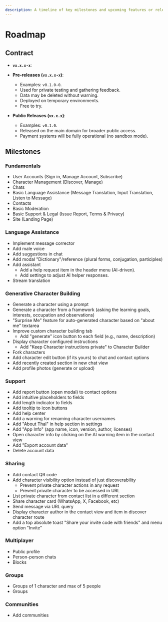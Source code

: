 ```yaml
---
description: A timeline of key milestones and upcoming features or releases.
---
```


# Roadmap

## Contract

- **`vx.x.x-x`**:

- **Pre-releases (`vx.x.x-x`)**:
  - Examples: `v0.1.0-0`.
  - Used for private testing and gathering feedback.
  - Data may be deleted without warning.
  - Deployed on temporary environments.
  - Free to try.

- **Public Releases (`vx.x.x`)**:
  - Examples: `v0.1.0`.
  - Released on the main domain for broader public access.
  - Payment systems will be fully operational (no sandbox mode).

## Milestones

### Fundamentals

- User Accounts (Sign in, Manage Account, Subscribe)
- Character Management (Discover, Manage)
- Chats
- Basic Language Assistance (Message Translation, Input Translation, Listen to Message)
- Contacts
- Basic Moderation
- Basic Support & Legal (Issue Report, Terms & Privacy)
- Site (Landing Page)

### Language Assistance

- Implement message corrector
- Add male voice
- Add suggestions in chat
- Add modal "Dictionary"/reference (plural forms, conjugation, participles)
- Add assistant
  - Add a help request item in the header menu (AI-driven).
  - Add settings to adjust AI helper responses.
- Stream translation

### Generative Character Building

- Generate a character using a prompt
- Generate a character from a framework (asking the learning goals, interests, occupation and observations)
- "Surprise Me" feature for auto-generated character based on "about me" textarea
- Improve custom character building tab
  - Add "generate" icon button to each field (e.g., name, description)
- Display character configured instructions
  - Add "Keep Character instructions private" to Character Builder
- Fork characters
- Add character edit button (if its yours) to chat and contact options
- Add recently created section in new chat view
- Add profile photos (generate or upload)

### Support

- Add report button (open modal) to contact options
- Add intuitive placeholders to fields
- Add length indicator to fields
- Add tooltip to icon buttons
- Add help center
- Add a warning for renaming character usernames
- Add "About Thal" in help section in settings
- Add "App Info" (app name, icon, version, author, licenses)
- Open character info by clicking on the AI warning item in the contact view
- Add "Export account data"
- Delete account data

### Sharing

- Add contact QR code
- Add character visibility option instead of just discoverability
  - Prevent private character actions in any request
  - Prevent private character to be accessed in URL
- List private character from contact list in a different section
- Share character card (WhatsApp, X, Facebook, etc)
- Send message via URL query
- Display character author in the contact view and item in discover character route
- Add a top absolute toast "Share your invite code with friends" and menu option "Invite"

### Multiplayer

- Public profile
- Person-person chats
- Blocks

### Groups

- Groups of 1 character and max of 5 people
- Groups

### Communities

- Add communities
